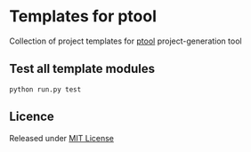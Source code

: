 # Templates for ptool

Collection of project templates for [ptool][ptool] project-generation tool

## Test all template modules

```
python run.py test
```

## Licence

Released under [MIT License][licence]

[licence]: LICENSE
[ptool]: https://github.com/rcook/ptool